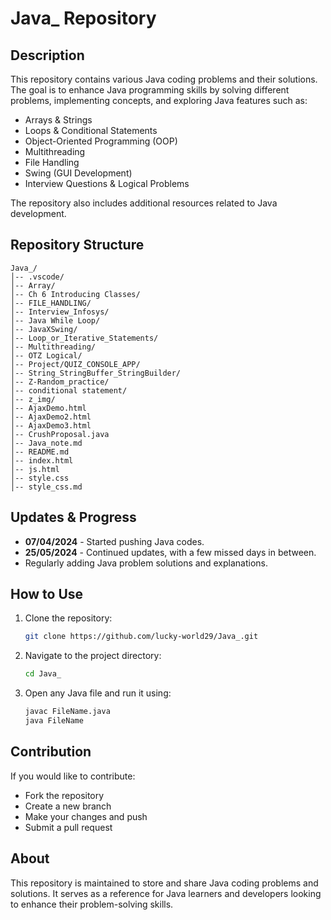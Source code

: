 







# Java_ Repository

## Description
This repository contains various Java coding problems and their solutions. The goal is to enhance Java programming skills by solving different problems, implementing concepts, and exploring Java features such as:
- Arrays & Strings
- Loops & Conditional Statements
- Object-Oriented Programming (OOP)
- Multithreading
- File Handling
- Swing (GUI Development)
- Interview Questions & Logical Problems

The repository also includes additional resources related to Java development.

## Repository Structure
```
Java_/
│-- .vscode/
│-- Array/
│-- Ch 6 Introducing Classes/
│-- FILE_HANDLING/
│-- Interview_Infosys/
│-- Java While Loop/
│-- JavaXSwing/
│-- Loop_or_Iterative_Statements/
│-- Multithreading/
│-- OTZ Logical/
│-- Project/QUIZ_CONSOLE_APP/
│-- String_StringBuffer_StringBuilder/
│-- Z-Random_practice/
│-- conditional statement/
│-- z_img/
│-- AjaxDemo.html
│-- AjaxDemo2.html
│-- AjaxDemo3.html
│-- CrushProposal.java
│-- Java_note.md
│-- README.md
│-- index.html
│-- js.html
│-- style.css
│-- style_css.md
```

## Updates & Progress
- **07/04/2024** - Started pushing Java codes.
- **25/05/2024** - Continued updates, with a few missed days in between.
- Regularly adding Java problem solutions and explanations.

## How to Use
1. Clone the repository:
   ```bash
   git clone https://github.com/lucky-world29/Java_.git
   ```
2. Navigate to the project directory:
   ```bash
   cd Java_
   ```
3. Open any Java file and run it using:
   ```bash
   javac FileName.java
   java FileName
   ```

## Contribution
If you would like to contribute:
- Fork the repository
- Create a new branch
- Make your changes and push
- Submit a pull request

## About
This repository is maintained to store and share Java coding problems and solutions. It serves as a reference for Java learners and developers looking to enhance their problem-solving skills.

